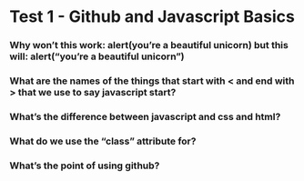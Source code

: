 
# Test 1 - Github and Javascript Basics

### Why won’t this work: alert(you’re a beautiful unicorn) but this will: alert(“you’re a beautiful unicorn”)

### What are the names of the things that start with < and end with > that we use to say javascript start?

### What’s the difference between javascript and css and html?

### What do we use the “class” attribute for?

### What’s the point of using github?
